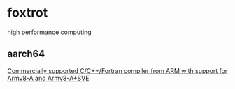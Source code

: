 # foxtrot
high performance computing

## aarch64
[Commercially supported C/C++/Fortran compiler from ARM with support for Armv8-A and Armv8-A+SVE](https://developer.arm.com/solutions/hpc/hpc-software/categories/compilers)
